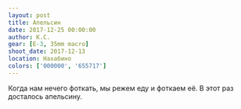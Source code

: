 ```yaml
---
layout: post
title: Апельсин
date: 2017-12-25 00:00:00
author: К.С.
gear: [E-3, 35mm macro]
shoot_date: 2017-12-13
location: Нахабино
colors: ['000000', '655717']
---
```

Когда нам нечего фоткать, мы режем еду и фоткаем её. В этот раз досталось апельсину.
